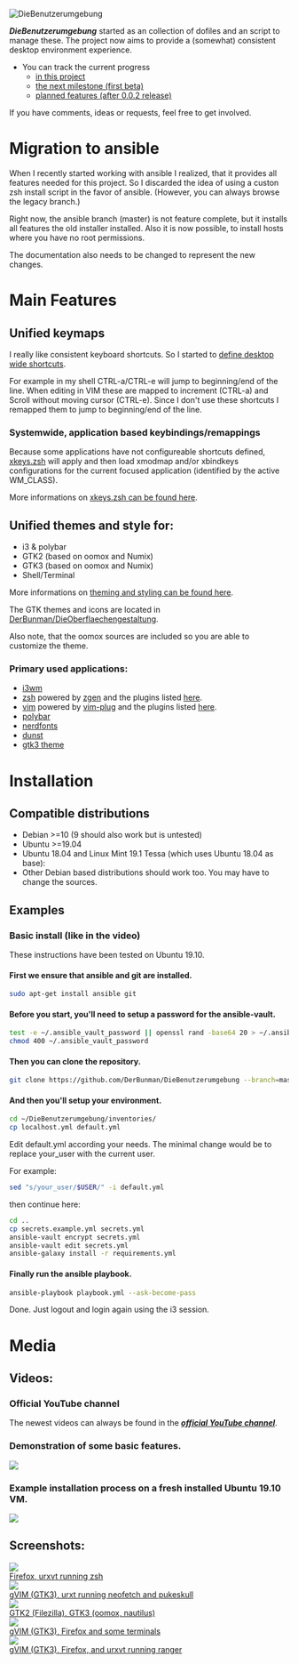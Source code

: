![DieBenutzerumgebung](docs/images/logo.png)

___DieBenutzerumgebung___ started as an collection of dofiles and an script to manage these.
The project now aims to provide a (somewhat) consistent desktop environment experience.

- You can track the current progress
  * [in this project](https://github.com/users/DerBunman/projects/1)
  * [the next milestone (first beta)](https://github.com/DerBunman/DieBenutzerumgebung/milestone/1)
  * [planned features (after 0.0.2 release)](https://github.com/DerBunman/DieBenutzerumgebung/milestone/2)

If you have comments, ideas or requests, feel free to get involved.

# Migration to ansible
When I recently started working with ansible I realized, that it provides all features needed for this project.
So I discarded the idea of using a custon zsh install script in the favor of ansible.
(However, you can always browse the legacy branch.)

Right now, the ansible branch (master) is not feature complete, but it installs all features the old installer installed.
Also it is now possible, to install hosts where you have no root permissions.

The documentation also needs to be changed to represent the new changes.

# Main Features

## Unified keymaps
I really like consistent keyboard shortcuts. So I started to [define desktop wide shortcuts](docs/keymaps.md).

For example in my shell CTRL-a/CTRL-e will jump to beginning/end of the line.
When editing in VIM these are mapped to increment (CTRL-a) and Scroll without moving cursor (CTRL-e).
Since I don't use these shortcuts I remapped them to jump to beginning/end of the line.

### Systemwide, application based keybindings/remappings

Because some applications have not configureable shortcuts defined, [xkeys.zsh](docs/xkeys.zsh.md) will apply and then load xmodmap and/or xbindkeys configurations for the current focused application (identified by the active WM_CLASS).

More informations on [xkeys.zsh can be found here](docs/xkeys.zsh.md).

## Unified themes and style for:

  - i3 & polybar
  - GTK2 (based on oomox and Numix)
  - GTK3 (based on oomox and Numix)
  - Shell/Terminal


More informations on [theming and styling can be found here](docs/style.md).

The GTK themes and icons are located in [DerBunman/DieOberflaechengestaltung](https://github.com/DerBunman/DieOberflaechengestaltung).

Also note, that the oomox sources are included so you are able to customize the theme.

### Primary used applications:
* [i3wm](https://i3wm.org/)
* [zsh](https://www.zsh.org/) powered by [zgen](https://github.com/tarjoilija/zgen) and the plugins listed [here](roles/common/files/dotfiles/.zshrc).
* [vim](https://www.vim.org/) powered by [vim-plug](https://github.com/junegunn/vim-plug) and the plugins listed [here](roles/common/files/dotfiles/.vim/vimrc_plug.vim).
* [polybar](https://github.com/jaagr/polybar)
* [nerdfonts](https://nerdfonts.com/)
* [dunst](https://dunst-project.org/)
* [gtk3 theme](https://www.gtk.org/)


# Installation

## Compatible distributions
- Debian >=10 (9 should also work but is untested)
- Ubuntu >=19.04
- Ubuntu 18.04 and Linux Mint 19.1 Tessa (which uses Ubuntu 18.04 as base):
- Other Debian based distributions should work too. You may have to change the sources.

## Examples
### Basic install (like in the video)
These instructions have been tested on Ubuntu 19.10.

#### First we ensure that ansible and git are installed.
```sh
sudo apt-get install ansible git
```

#### Before you start, you'll need to setup a password for the ansible-vault.
```sh
test -e ~/.ansible_vault_password || openssl rand -base64 20 > ~/.ansible_vault_password
chmod 400 ~/.ansible_vault_password
```

#### Then you can clone the repository.
```sh
git clone https://github.com/DerBunman/DieBenutzerumgebung --branch=master --single-branch ~/DieBenutzerumgebung
```

#### And then you'll setup your environment.
```sh
cd ~/DieBenutzerumgebung/inventories/
cp localhost.yml default.yml
```
Edit default.yml according your needs.
The minimal change would be to replace your_user with the current user.

For example:
```sh
sed "s/your_user/$USER/" -i default.yml
```
then continue here:
```sh
cd ..
cp secrets.example.yml secrets.yml
ansible-vault encrypt secrets.yml
ansible-vault edit secrets.yml
ansible-galaxy install -r requirements.yml
```

#### Finally run the ansible playbook.
```sh
ansible-playbook playbook.yml --ask-become-pass
```

Done. Just logout and login again using the i3 session.

# Media
## Videos:
### Official YouTube channel
The newest videos can always be found in the [___official YouTube channel___](https://www.youtube.com/channel/UC9JQ_zd0TFrX8pKJucOKTGQ/).

### Demonstration of some basic features.

<a href="https://www.youtube.com/watch?v=8RWfljLYXvw" target="_blank">
<img src="docs/images/video_overview.png" />
</a>  

### Example installation process on a fresh installed Ubuntu 19.10 VM.

<a href="https://www.youtube.com/watch?v=lV1Vl4LM4Bo" target="_blank">
<img src="docs/images/video_installation.png" />
</a>  

## Screenshots:
<a href="docs/images/screenshot1.png" target="_blank">
	<img src="docs/images/screenshot1.thumb.png" />
</a>  
<br>
<a href="docs/images/screenshot1.png" target="_blank">
	Firefox, urxvt running zsh
</a>  
<br>
<a href="docs/images/screenshot2.png" target="_blank">
	<img src="docs/images/screenshot2.thumb.png" />
</a>  
<br>
<a href="docs/images/screenshot2.png" target="_blank">
	gVIM (GTK3), urxt running neofetch and pukeskull
</a>  
<br>
<a href="docs/images/screenshot3.png" target="_blank">
	<img src="docs/images/screenshot3.thumb.png" />
</a>  
<br>
<a href="docs/images/screenshot3.png" target="_blank">
	GTK2 (Filezilla), GTK3 (oomox, nautilus)
</a>  
<br>
<a href="docs/images/screenshot4.png" target="_blank">
	<img src="docs/images/screenshot4.thumb.png" />
</a>  
<br>
<a href="docs/images/screenshot4.png" target="_blank">
	gVIM (GTK3), Firefox and some terminals
</a>  
<br>
<a href="docs/images/screenshot5.png" target="_blank">
	<img src="docs/images/screenshot5.thumb.png" />
</a>  
<br>
<a href="docs/images/screenshot5.png" target="_blank">
	gVIM (GTK3), Firefox, and urxvt running ranger
</a>

